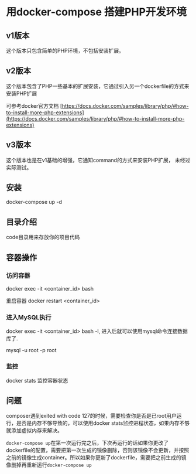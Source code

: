 # 用docker-compose 搭建PHP开发环境

## v1版本
这个版本只包含简单的PHP环境，不包括安装扩展。

## v2版本
这个版本包含了PHP一些基本的扩展安装，它通过引入另一个dockerfile的方式来安装PHP扩展

可参考docker官方文档 [https://docs.docker.com/samples/library/php/#how-to-install-more-php-extensions](https://docs.docker.com/samples/library/php/#how-to-install-more-php-extensions)

## v3版本
这个版本也是在v1基础的增强，它通知command的方式来安装PHP扩展， 未经过实际测试。

## 安装

docker-compose up -d

## 目录介绍

code目录用来存放你的项目代码


## 容器操作

### 访问容器
docker exec -it <container_id> bash

重启容器
docker restart <container_id>

### 进入MySQL执行
docker exec -it <container_id> bash -l, 进入后就可以使用mysql命令连接数据库了.

mysql -u root -p root

### 监控
docker stats 监控容器状态

## 问题

composer遇到exited with code 127的时候，需要检查你是否是已root用户运行，是否是内存不够导致的，可以使用docker stats监控进程状态，如果内存不够就添加虚拟内存来解决。

`docker-compose up`在第一次运行完之后，下次再运行的话如果你更改了dockerfile的配置，需要把第一次生成的镜像删除，否则该镜像不会更新，并按照之前的镜像生成container。所以如果你更新了dockerfile，需要把之前生成的镜像删掉再重新运行`docker-compose up`